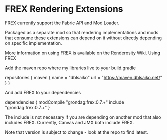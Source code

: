 # FREX Rendering Extensions
FREX currently support the Fabric API and Mod Loader.

Packaged as a separate mod so that rendering implementations and mods that consume these extensions can depend on it without directly depending on specific implementation.

More information on using FREX is available on the Renderosity Wiki.
Using FREX

Add the maven repo where my libraries live to your build.gradle

repositories {
    maven {
    	name = "dblsaiko"
    	url = "https://maven.dblsaiko.net/"
    }
}

And add FREX to your dependencies

dependencies {
	modCompile "grondag:frex:0.7.+"
	include "grondag:frex:0.7.+"
}

The include is not necessary if you are depending on another mod that also includes FREX. Currently, Canvas and JMX both include FREX.

Note that version is subject to change - look at the repo to find latest.

